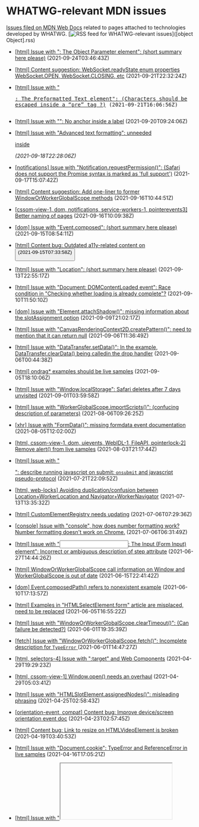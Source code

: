# WHATWG-relevant MDN issues

[Issues filed on MDN Web Docs](https://github.com/mdn/content/issues) related to pages attached to technologies developed by WHATWG. [![RSS feed for WHATWG-relevant issues](https://www.w3.org/QA/2007/04/feed_icon)]([object Object].rss)

* [[html] Issue with "<param>: The Object Parameter element": (short summary here please)](https://github.com/mdn/content/issues/9223) (2021-09-24T03:46:43Z)
  
* [[html] Content suggestion: WebSocket.readyState enum properties WebSocket.OPEN, WebSocket.CLOSING, etc](https://github.com/mdn/content/issues/9156) (2021-09-21T22:32:24Z)
  
* [[html] Issue with "<pre>: The Preformatted Text element": (Characters should be escaped inside a “pre” tag ?)](https://github.com/mdn/content/issues/9149) (2021-09-21T16:06:56Z)
  
* [[html] Issue with "<label>": No anchor inside a label](https://github.com/mdn/content/issues/9096) (2021-09-20T09:24:06Z)
  
* [[html] Issue with "Advanced text formatting": unneeded <p> inside <address>](https://github.com/mdn/content/issues/9059) (2021-09-18T22:28:06Z)
  
* [[notifications] Issue with "Notification.requestPermission()": (Safari does not support the Promise syntax is marked as 'full support')](https://github.com/mdn/content/issues/9029) (2021-09-17T15:07:42Z)
  
* [[html] Content suggestion: Add one-liner to former WindowOrWorkerGlobalScope methods](https://github.com/mdn/content/issues/8979) (2021-09-16T10:44:51Z)
  
* [[cssom-view-1, dom, notifications, service-workers-1, pointerevents3] Better naming of pages](https://github.com/mdn/content/issues/8977) (2021-09-16T10:09:38Z)
  
* [[dom] Issue with "Event.composed": (short summary here please)](https://github.com/mdn/content/issues/8937) (2021-09-15T08:54:11Z)
  
* [[html] Content bug: Outdated a11y-related content on <button>](https://github.com/mdn/content/issues/8929) (2021-09-15T07:33:58Z)
  
* [[html] Issue with "Location": (short summary here please)](https://github.com/mdn/content/issues/8895) (2021-09-13T22:55:17Z)
  
* [[html] Issue with "Document: DOMContentLoaded event": Race condition in "Checking whether loading is already complete"?](https://github.com/mdn/content/issues/8808) (2021-09-10T11:50:10Z)
  
* [[dom] Issue with "Element.attachShadow()": missing information about the slotAssignment option](https://github.com/mdn/content/issues/8782) (2021-09-09T21:02:17Z)
  
* [[html] Issue with "CanvasRenderingContext2D.createPattern()": need to mention that it can return null](https://github.com/mdn/content/issues/8684) (2021-09-06T11:36:49Z)
  
* [[html] Issue with "DataTransfer.setData()": In the example, DataTransfer.clearData() being calledin the drop handler](https://github.com/mdn/content/issues/8672) (2021-09-06T00:44:38Z)
  
* [[html] ondrag* examples should be live samples](https://github.com/mdn/content/issues/8669) (2021-09-05T18:10:06Z)
  
* [[html] Issue with "Window.localStorage": Safari deletes after 7 days unvisited](https://github.com/mdn/content/issues/8510) (2021-09-01T03:59:58Z)
  
* [[html] Issue with "WorkerGlobalScope.importScripts()": (confucing description of parameters)](https://github.com/mdn/content/issues/7652) (2021-08-06T09:26:25Z)
  
* [[xhr] Issue with "FormData()": missing formdata event documentation](https://github.com/mdn/content/issues/7613) (2021-08-05T12:02:00Z)
  
* [[html, cssom-view-1, dom, uievents, WebIDL-1, FileAPI, pointerlock-2] Remove alert() from live samples](https://github.com/mdn/content/issues/7566) (2021-08-03T21:17:44Z)
  
* [[html] Issue with "<form>": describe running javascript on submit: `onsubmit` and javascript pseudo-protocol](https://github.com/mdn/content/issues/7142) (2021-07-21T22:09:52Z)
  
* [[html, web-locks] Avoiding duplication/confusion between Location+WorkerLocation and Navigator+WorkerNavigator](https://github.com/mdn/content/issues/6856) (2021-07-13T13:35:32Z)
  
* [[html] CustomElementRegistry needs updating](https://github.com/mdn/content/issues/6617) (2021-07-06T07:29:36Z)
  
* [[console] Issue with "console", how does number formatting work? Number formatting doesn't work on Chrome.](https://github.com/mdn/content/issues/6614) (2021-07-06T06:31:49Z)
  
* [[html] Issue with "<input>: The Input (Form Input) element": Incorrect or ambiguous description of step attribute](https://github.com/mdn/content/issues/6393) (2021-06-27T14:44:26Z)
  
* [[html] WindowOrWorkerGlobalScope call information on Window and WorkerGlobalScope is out of date](https://github.com/mdn/content/issues/6034) (2021-06-15T22:41:42Z)
  
* [[dom] Event.composedPath() refers to nonexistent example](https://github.com/mdn/content/issues/5863) (2021-06-10T17:13:57Z)
  
* [[html] Examples in "HTMLSelectElement.form" article are misplaced, need to be replaced](https://github.com/mdn/content/issues/5704) (2021-06-05T16:55:22Z)
  
* [[html] Issue with "WindowOrWorkerGlobalScope.clearTimeout()": (Can failure be detected?)](https://github.com/mdn/content/issues/5553) (2021-06-01T19:35:39Z)
  
* [[fetch] Issue with "WindowOrWorkerGlobalScope.fetch()": Incomplete description for `TypeError` ](https://github.com/mdn/content/issues/5545) (2021-06-01T14:47:27Z)
  
* [[html, selectors-4] Issue with ":target" and Web Components](https://github.com/mdn/content/issues/4604) (2021-04-29T19:29:23Z)
  
* [[html, cssom-view-1] Window.open() needs an overhaul](https://github.com/mdn/content/issues/4583) (2021-04-29T05:03:41Z)
  
* [[html] Issue with "HTMLSlotElement.assignedNodes()": misleading phrasing](https://github.com/mdn/content/issues/4446) (2021-04-25T02:58:43Z)
  
* [[orientation-event, compat] Content bug: Improve device/screen orientation event doc](https://github.com/mdn/content/issues/4400) (2021-04-23T02:57:45Z)
  
* [[html] Content bug: Link to resize on HTMLVideoElement is broken](https://github.com/mdn/content/issues/4230) (2021-04-19T03:40:53Z)
  
* [[html] Issue with "Document.cookie": TypeError and ReferenceError in live samples](https://github.com/mdn/content/issues/4182) (2021-04-16T17:05:21Z)
  
* [[html] Issue with "<iframe>: The Inline Frame element": Sample page does not load in iframe](https://github.com/mdn/content/issues/4116) (2021-04-15T00:05:20Z)
  
* [[html] Issue with "draggable": no mention of incompatibility with svg elements](https://github.com/mdn/content/issues/4069) (2021-04-13T12:53:33Z)
  
* [[fetch] Content suggestion: Document Headers.forEach()](https://github.com/mdn/content/issues/3937) (2021-04-08T10:01:22Z)
  
* [[dom, web-bluetooth] Content bug: linking macros to Boolean shouldn't be {{domxref}}](https://github.com/mdn/content/issues/3898) (2021-04-07T02:39:25Z)
  
* [[html] Issue with "HTMLFormElement: formdata event": The example code is bonkers](https://github.com/mdn/content/issues/3886) (2021-04-06T15:14:48Z)
  
* [[html] Issue with "inputmode": Should probably discuss interaction with input type](https://github.com/mdn/content/issues/3732) (2021-04-01T05:26:56Z)
  
* [[html] Content suggestion: Guide info on Polyfill section placement in relation to others](https://github.com/mdn/content/issues/3714) (2021-03-31T15:18:14Z)
  
* [[html] Issue with "Document: drag event": removeChild seems superfluous - is a draggedElement moved in the dom tree?](https://github.com/mdn/content/issues/3486) (2021-03-25T07:31:27Z)
  
* [[dom] Content bug: space before </code> on many pages](https://github.com/mdn/content/issues/3386) (2021-03-22T23:05:57Z)
  
* [[html] Issue with "Document: drag event": example behaves strange around text selection](https://github.com/mdn/content/issues/2941) (2021-03-08T15:08:00Z)
  
* [[notifications] Notification](https://github.com/mdn/content/issues/2615) (2021-02-23T13:20:50Z)
  
* [[html] Issue with "WebSocket.send()": Exceptions thrown listed is incorrect](https://github.com/mdn/content/issues/2589) (2021-02-22T21:13:31Z)
  
* [[dom] Document CharacterData](https://github.com/mdn/content/issues/2396) (2021-02-16T15:44:40Z)
  
* [[dom] Browser Compatibility tables are unclear when support for an item has been removed](https://github.com/mdn/content/issues/2107) (2021-02-05T12:29:59Z)
  
* [[url] Issue with "URLSearchParams": should mention duplicate parameters and if conversion is lossless](https://github.com/mdn/content/issues/2104) (2021-02-05T10:43:19Z)
  
* [[html] [Media] Enable AVIF support](https://github.com/mdn/content/issues/1726) (2021-01-25T16:25:26Z)
  
* [[dom] Issue with "Event.preventDefault()": displayWarning() example doesn't work with autofill](https://github.com/mdn/content/issues/1637) (2021-01-22T19:23:00Z)
  
* [[html] requestAnimationFrame is also available in Dedicated Workers](https://github.com/mdn/content/issues/1519) (2021-01-20T08:47:22Z)
  
* [[html] api.HTMLSelectElement - no page for 'autocomplete'](https://github.com/mdn/content/issues/2016) (2021-01-20T05:13:05Z)
  
* [[html] Make better example in "Worklet.addModule()" doc](https://github.com/mdn/content/issues/897) (2021-01-04T06:27:25Z)
  
* [[html] Examples on Cookie page not working, throwing console errors.](https://github.com/mdn/content/issues/628) (2020-12-24T14:13:33Z)
  
* [[html] Issue with "HTMLIFrameElement": …](https://github.com/mdn/content/issues/328) (2020-12-16T23:25:33Z)
  
* [[dom] https://developer.mozilla.org/en-US/docs/Web/API/HTMLCollection - Left column lists incorrect properties and methods.](https://github.com/mdn/content/issues/7161) (2020-09-28T19:22:47Z)
  
* [[fetch] Rationalize top-level Web API pages](https://github.com/mdn/content/issues/1579) (2020-08-10T22:01:58Z)
  
* [[html] Disambiguate Exceptions Types and Exception Names Across MDN](https://github.com/mdn/content/issues/2212) (2019-07-25T14:35:31Z)
  
